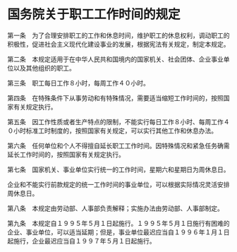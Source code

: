 # 国务院关于职工工作时间的规定

第一条　为了合理安排职工的工作和休息时间，维护职工的休息权利，调动职工的积极性，促进社会主义现代化建设事业的发展，根据宪法有关规定，制定本规定。

第二条　本规定适用于在中华人民共和国境内的国家机关、社会团体、企业事业单位以及其他组织的职工。

第三条　职工每日工作８小时，每周工作４０小时。

第四条　在特殊条件下从事劳动和有特殊情况，需要适当缩短工作时间的，按照国家有关规定执行。

第五条　因工作性质或者生产特点的限制，不能实行每日工作８小时、每周工作４０小时标准工时制度的，按照国家有关规定，可以实行其他工作和休息办法。

第六条　任何单位和个人不得擅自延长职工工作时间。因特殊情况和紧急任务确需延长工作时间的，按照国家有关规定执行。

第七条　国家机关、事业单位实行统一的工作时间，星期六和星期日为周休息日。

企业和不能实行前款规定的统一工作时间的事业单位，可以根据实际情况灵活安排周休息日。

第八条　本规定由劳动部、人事部负责解释；实施办法由劳动部、人事部制定。

第九条　本规定自１９９５年５月１日起施行。１９９５年５月１日施行有困难的企业、事业单位，可以适当延期；但是，事业单位最迟应当自１９９６年１月１日起施行，企业最迟应当自１９９７年５月１日起施行。